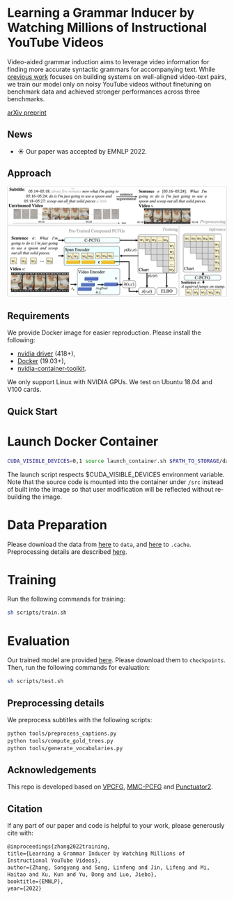 # Learning a Grammar Inducer by Watching Millions of Instructional YouTube Videos

Video-aided grammar induction aims to leverage video information for finding more accurate syntactic grammars for accompanying
text. While [previous work](https://github.com/Sy-Zhang/MMC-PCFG) focuses on building systems on well-aligned video-text pairs, we train our model only on noisy YouTube videos without finetuning on benchmark data and achieved stronger performances across three benchmarks.

[arXiv preprint](https://arxiv.org/pdf/2210.12309.pdf)

## News
- :sunny: Our paper was accepted by EMNLP 2022.

## Approach

![Our framework](figures/framework.png)

## Requirements
We provide Docker image for easier reproduction. Please install the following:
  - [nvidia driver](https://docs.nvidia.com/cuda/cuda-installation-guide-linux/index.html#package-manager-installation) (418+), 
  - [Docker](https://docs.docker.com/install/linux/docker-ce/ubuntu/) (19.03+), 
  - [nvidia-container-toolkit](https://github.com/NVIDIA/nvidia-docker#quickstart).

We only support Linux with NVIDIA GPUs. We test on Ubuntu 18.04 and V100 cards.

## Quick Start

# Launch Docker Container
```bash
CUDA_VISIBLE_DEVICES=0,1 source launch_container.sh $PATH_TO_STORAGE/data $PATH_TO_STORAGE/checkpoints $PATH_TO_STORAGE/log
```
The launch script respects $CUDA_VISIBLE_DEVICES environment variable.
Note that the source code is mounted into the container under `/src` instead 
of built into the image so that user modification will be reflected without
re-building the image.

# Data Preparation
Please download the data from [here](https://www.dropbox.com/sh/flshflx1rdrxh8v/AAAktPEWL1iHde0wU20aVlwGa?dl=0) to `data`, 
 and [here](https://www.dropbox.com/sh/mjha0m8onhkerxm/AADZmVbXWRVwwg9__f6O98sYa?dl=0) to `.cache`.
Preprocessing details are described [here](#preprocessing-details). 

# Training

Run the following commands for training:
```bash
sh scripts/train.sh
```

# Evaluation
Our trained model are provided [here](https://www.dropbox.com/sh/jjp48bmr8tj283e/AAArbHSQsZQzbNR_TCKN8QIga?dl=0). Please download them to `checkpoints`.
Then, run the following commands for evaluation:
```bash
sh scripts/test.sh
```
## Preprocessing details
We preprocess subtitles with the following scripts:
```bash
python tools/preprocess_captions.py
python tools/compute_gold_trees.py
python tools/generate_vocabularies.py
```

## Acknowledgements

This repo is developed based on [VPCFG](https://github.com/zhaoyanpeng/vpcfg), [MMC-PCFG](https://github.com/Sy-Zhang/MMC-PCFG) and [Punctuator2](https://github.com/ottokart/punctuator2).


## Citation
If any part of our paper and code is helpful to your work, please generously cite with:
```
@inproceedings{zhang2022training,
title={Learning a Grammar Inducer by Watching Millions of Instructional YouTube Videos},
author={Zhang, Songyang and Song, Linfeng and Jin, Lifeng and Mi, Haitao and Xu, Kun and Yu, Dong and Luo, Jiebo},
booktitle={EMNLP},
year={2022}
```

